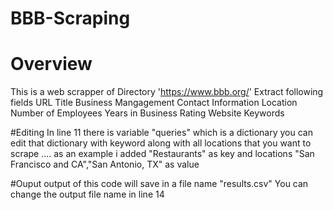 # BBB-Scraping 
# Overview
This is a web scrapper of  Directory 'https://www.bbb.org/' 
Extract following fields 
URL
Title
Business Mangagement
Contact Information
Location
Number of Employees
Years in Business
Rating
Website
Keywords

#Editing 
In line 11 there is variable "queries" which is a dictionary you can edit that dictionary with keyword along with all locations that you want to scrape .... 
as an example i added "Restaurants" as key and locations "San Francisco and CA","San Antonio, TX" as value

#Ouput
output of this code will save in a file name "results.csv"
You can change the output file name in line 14
